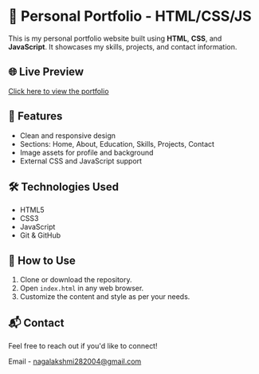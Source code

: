 # 💼 Personal Portfolio - HTML/CSS/JS

This is my personal portfolio website built using **HTML**, **CSS**, and **JavaScript**. It showcases my skills, projects, and contact information.

## 🌐 Live Preview
[Click here to view the portfolio](https://Nagalakshmi226.github.io/portfolio/)  


## 📁 Features

- Clean and responsive design
- Sections: Home, About, Education, Skills, Projects, Contact
- Image assets for profile and background
- External CSS and JavaScript support

## 🛠️ Technologies Used

- HTML5
- CSS3
- JavaScript
- Git & GitHub

## 🚀 How to Use

1. Clone or download the repository.
2. Open `index.html` in any web browser.
3. Customize the content and style as per your needs.

## 📬 Contact

Feel free to reach out if you'd like to connect!

Email - nagalakshmi282004@gmail.com
